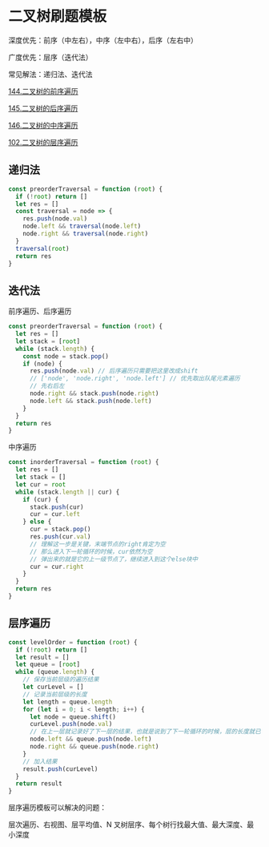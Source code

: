 # 二叉树刷题模板

深度优先：前序（中左右），中序（左中右），后序（左右中）

广度优先：层序（迭代法）

常见解法：递归法、迭代法

[144.二叉树的前序遍历](https://leetcode.cn/problems/binary-tree-preorder-traversal/)

[145.二叉树的后序遍历](https://leetcode.cn/problems/binary-tree-postorder-traversal/)

[146.二叉树的中序遍历](https://leetcode.cn/problems/binary-tree-inorder-traversal/)

[102.二叉树的层序遍历](https://leetcode.cn/problems/binary-tree-level-order-traversal/)

## 递归法

```js
const preorderTraversal = function (root) {
  if (!root) return []
  let res = []
  const traversal = node => {
    res.push(node.val)
    node.left && traversal(node.left)
    node.right && traversal(node.right)
  }
  traversal(root)
  return res
}
```

## 迭代法

前序遍历、后序遍历

```js
const preorderTraversal = function (root) {
  let res = []
  let stack = [root]
  while (stack.length) {
    const node = stack.pop()
    if (node) {
      res.push(node.val) // 后序遍历只需要把这里改成shift
      // ['node', 'node.right', 'node.left'] // 优先取出队尾元素遍历
      // 先右后左
      node.right && stack.push(node.right)
      node.left && stack.push(node.left)
    }
  }
  return res
}
```

中序遍历

```js
const inorderTraversal = function (root) {
  let res = []
  let stack = []
  let cur = root
  while (stack.length || cur) {
    if (cur) {
      stack.push(cur)
      cur = cur.left
    } else {
      cur = stack.pop()
      res.push(cur.val)
      // 理解这一步是关键，末端节点的right肯定为空
      // 那么进入下一轮循环的时候，cur依然为空
      // 弹出来的就是它的上一级节点了，继续进入到这个else块中
      cur = cur.right
    }
  }
  return res
}
```

## 层序遍历

```js
const levelOrder = function (root) {
  if (!root) return []
  let result = []
  let queue = [root]
  while (queue.length) {
    // 保存当前层级的遍历结果
    let curLevel = []
    // 记录当前层级的长度
    let length = queue.length
    for (let i = 0; i < length; i++) {
      let node = queue.shift()
      curLevel.push(node.val)
      // 在上一层就记录好了下一层的结果，也就是说到了下一轮循环的时候，层的长度就已知了
      node.left && queue.push(node.left)
      node.right && queue.push(node.right)
    }
    // 加入结果
    result.push(curLevel)
  }
  return result
}
```

层序遍历模板可以解决的问题：

层次遍历、右视图、层平均值、N 叉树层序、每个树行找最大值、最大深度、最小深度
